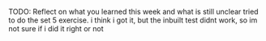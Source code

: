 TODO: Reflect on what you learned this week and what is still unclear
tried to do the set 5 exercise.
i think i got it, but the inbuilt test didnt work, so im not sure if i did it right or not